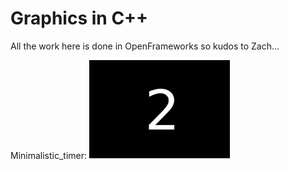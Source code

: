 # Graphics in C++
All the work here is done in OpenFrameworks so kudos to Zach...

<p float="left">
  Minimalistic_timer:
  <img src="https://github.com/iamnotahumanbecauseiamabot/graphics-in-c-/blob/master/gifs/bruh.gif" width="225" />
